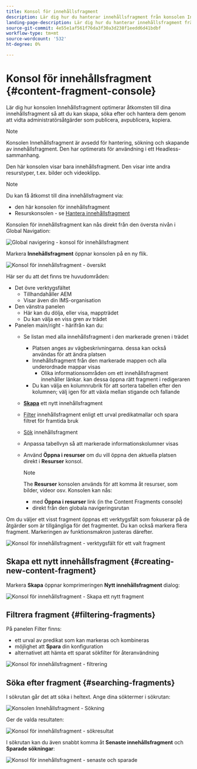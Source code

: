 ```yaml
---
title: Konsol för innehållsfragment
description: Lär dig hur du hanterar innehållsfragment från konsolen Innehållsfragment.
landing-page-description: Lär dig hur du hanterar innehållsfragment från konsolen Innehållsfragment som fokuserar på användning av innehållsfragment i stora volymer för Headless-fall.
source-git-commit: 4e55e1af561f76da3f30a3d238f1eedd6d41bdbf
workflow-type: tm+mt
source-wordcount: '532'
ht-degree: 0%

---
```



# Konsol för innehållsfragment  {#content-fragment-console}

Lär dig hur konsolen Innehållsfragment optimerar åtkomsten till dina innehållsfragment så att du kan skapa, söka efter och hantera dem genom att vidta administratörsåtgärder som publicera, avpublicera, kopiera.

>[!NOTE]
>
>Konsolen Innehållsfragment är avsedd för hantering, sökning och skapande av innehållsfragment. Den har optimerats för användning i ett Headless-sammanhang.
>
>Den här konsolen visar bara innehållsfragment. Den visar inte andra resurstyper, t.ex. bilder och videoklipp.

>[!NOTE]
>
>Du kan få åtkomst till dina innehållsfragment via:
>
>* den här konsolen för innehållsfragment
>* Resurskonsolen - se [Hantera innehållsfragment](/help/assets/content-fragments/content-fragments-managing.md)


Konsolen för innehållsfragment kan nås direkt från den översta nivån i Global Navigation:

![Global navigering - konsol för innehållsfragment](assets/cfc-global-navigation.png)

Markera **Innehållsfragment** öppnar konsolen på en ny flik.

![Konsol för innehållsfragment - översikt](assets/cfc-console-overview.png)

Här ser du att det finns tre huvudområden:

* Det övre verktygsfältet
   * Tillhandahåller AEM
   * Visar även din IMS-organisation
* Den vänstra panelen
   * Här kan du dölja, eller visa, mappträdet
   * Du kan välja en viss gren av trädet
* Panelen main/right - härifrån kan du:
   * Se listan med alla innehållsfragment i den markerade grenen i trädet
      * Platsen anges av vägbeskrivningarna. dessa kan också användas för att ändra platsen
      * Innehållsfragment från den markerade mappen och alla underordnade mappar visas
         * Olika informationsområden om ett innehållsfragment innehåller länkar. kan dessa öppna rätt fragment i redigeraren
      * Du kan välja en kolumnrubrik för att sortera tabellen efter den kolumnen; välj igen för att växla mellan stigande och fallande
   * **[Skapa](#creating-new-content-fragment)** ett nytt innehållsfragment
   * [Filter](#filtering-fragments) innehållsfragment enligt ett urval predikatmallar och spara filtret för framtida bruk
   * [Sök](#searching-fragments) innehållsfragment
   * Anpassa tabellvyn så att markerade informationskolumner visas
   * Använd **Öppna i resurser** om du vill öppna den aktuella platsen direkt i **Resurser** konsol.

      >[!NOTE]
      >
      >The **Resurser** konsolen används för att komma åt resurser, som bilder, videor osv.  Konsolen kan nås:
      >
      >* med **Öppna i resurser** link (in the Content Fragments console)
      >* direkt från den globala navigeringsrutan


Om du väljer ett visst fragment öppnas ett verktygsfält som fokuserar på de åtgärder som är tillgängliga för det fragmentet. Du kan också markera flera fragment. Markeringen av funktionsmakron justeras därefter.

![Konsol för innehållsfragment - verktygsfält för ett valt fragment](assets/cfc-fragment-toolbar.png)

## Skapa ett nytt innehållsfragment {#creating-new-content-fragment}

Markera **Skapa** öppnar komprimeringen **Nytt innehållsfragment** dialog:

![Konsol för innehållsfragment - Skapa ett nytt fragment](assets/cfc-console-create.png)

## Filtrera fragment {#filtering-fragments}

På panelen Filter finns:

* ett urval av predikat som kan markeras och kombineras
* möjlighet att **Spara** din konfiguration
* alternativet att hämta ett sparat sökfilter för återanvändning

![Konsol för innehållsfragment - filtrering](assets/cfc-console-filter.png)

## Söka efter fragment {#searching-fragments}

I sökrutan går det att söka i heltext. Ange dina söktermer i sökrutan:

![Konsolen Innehållsfragment - Sökning](assets/cfc-console-search-01.png)

Ger de valda resultaten:

![Konsol för innehållsfragment - sökresultat](assets/cfc-console-search-02.png)

I sökrutan kan du även snabbt komma åt **Senaste innehållsfragment** och **Sparade sökningar**:

![Konsol för innehållsfragment - senaste och sparade](assets/cfc-console-search-03.png)
